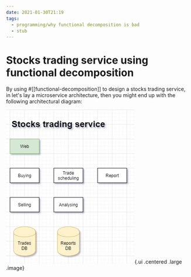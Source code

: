```yaml
---
date: 2021-01-30T21:19
tags: 
  - programming/why functional decomposition is bad
  - stub
---
```


# Stocks trading service using functional decomposition

By using #[[functional-decomposition]] to design a stocks trading service, in let's
lay a microservice architecture, then you might end up with the following
architectural diagram:

![stocks trading service diagram](static/righting-software-stocks-service-functional-decomposited.png){.ui .centered .large .image}


